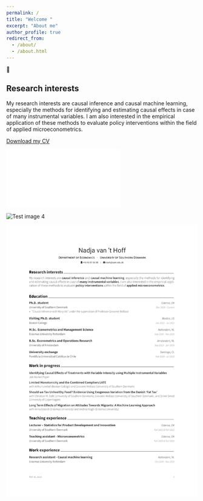 ```yaml
---
permalink: /
title: "Welcome "
excerpt: "About me"
author_profile: true
redirect_from: 
  - /about/
  - /about.html
---
```


👋 

Research interests
------
My research interests are causal inference and causal machine learning, especially the methods for identifying and estimating causal effects in case of many instrumental variables. I am also interested in the empirical application of these methods to evaluate policy interventions within the field of applied microeconometrics.



[Download my CV](files/CV_Nadja_vantHoff.pdf)

![Download my CV](files/CV_Nadja_vantHoff.pdf)

![Test image 4](images/mstile-150x150.png)

<img src="files/CV_Nadja_vantHoff.pdf"
     alt="some image"
     style="float: left; margin-right: 10px;" />